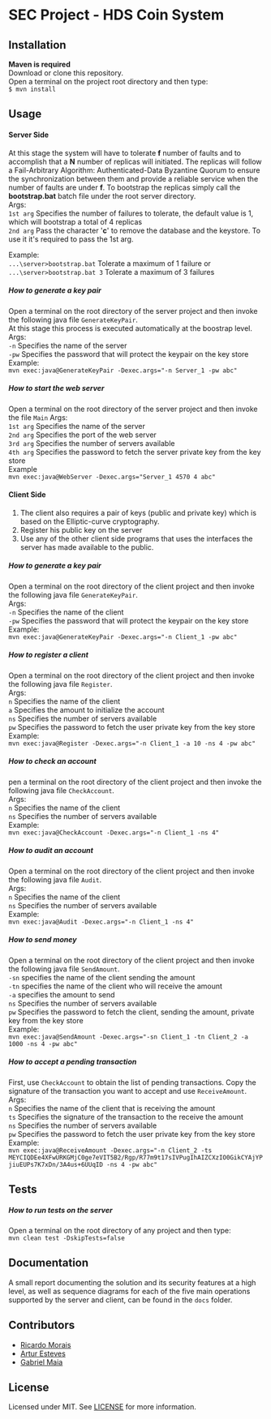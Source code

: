 # SEC Project - HDS Coin System
  
## Installation  
**Maven is required**  
Download or clone this repository.  
Open a terminal on the project root directory and then type:  
`$ mvn install`  

## Usage

#### Server Side
At this stage the system will have to tolerate **f** number of faults and to accomplish that 
a **N** number of replicas will initiated.
The replicas will follow a Fail-Arbitrary Algorithm: Authenticated-Data Byzantine Quorum to ensure
the synchronization between them and provide a reliable service when the number of faults are under **f**.
To bootstrap the replicas simply call the **bootstrap.bat** batch file under the root server directory.  
Args:  
`1st arg` Specifies the number of failures to tolerate, the default value is 1, which will bootstrap a total of 4 replicas  
`2nd arg` Pass the character '**c**' to remove the database and the keystore. To use it it's required to 
pass the 1st arg.
    
Example:  
`...\server>bootstrap.bat` Tolerate a maximum of 1 failure
or  
`...\server>bootstrap.bat 3` Tolerate a maximum of 3 failures

##### How to generate a key pair
Open a terminal on the root directory of the server project and then invoke the following java file `GenerateKeyPair`.  
At this stage this process is executed automatically at the boostrap level.    
Args:  
`-n` Specifies the name of the server  
`-pw` Specifies the password that will protect the keypair on the key store  
Example:  
`mvn exec:java@GenerateKeyPair -Dexec.args="-n Server_1 -pw abc"`

##### How to start the web server
Open a terminal on the root directory of the server project and then invoke the file `Main`
Args:  
`1st arg` Specifies the name of the server  
`2nd arg` Specifies the port of the web server  
`3rd arg` Specifies the number of servers available  
`4th arg` Specifies the password to fetch the server private key from the key store  
Example  
`mvn exec:java@WebServer -Dexec.args="Server_1 4570 4 abc"`

#### Client Side
1. The client also requires a pair of keys (public and private key) which is based on the Elliptic-curve cryptography.  
2. Register his public key on the server  
3. Use any of the other client side programs that uses the interfaces the server has made available to the public.

##### How to generate a key pair
Open a terminal on the root directory of the client project and then invoke the following java file `GenerateKeyPair`.    
Args:  
`-n` Specifies the name of the client  
`-pw` Specifies the password that will protect the keypair on the key store  
Example:  
`mvn exec:java@GenerateKeyPair -Dexec.args="-n Client_1 -pw abc"`

##### How to register a client
Open a terminal on the root directory of the client project and then invoke the following java file `Register`.  
Args:  
`n` Specifies the name of the client  
`a` Specifies the amount to initialize the account  
`ns` Specifies the number of servers available  
`pw` Specifies the password to fetch the user private key from the key store  
Example:    
`mvn exec:java@Register -Dexec.args="-n Client_1 -a 10 -ns 4 -pw abc"`

##### How to check an account
pen a terminal on the root directory of the client project and then invoke the following java file `CheckAccount`.    
Args:  
`n` Specifies the name of the client    
`ns` Specifies the number of servers available  
Example:  
`mvn exec:java@CheckAccount -Dexec.args="-n Client_1 -ns 4"`

##### How to audit an account
Open a terminal on the root directory of the client project and then invoke the following java file `Audit`.  
Args:  
`n` Specifies the name of the client    
`ns` Specifies the number of servers available  
Example:  
`mvn exec:java@Audit -Dexec.args="-n Client_1 -ns 4"`

##### How to send money
Open a terminal on the root directory of the client project and then invoke the following java file `SendAmount`.  
`-sn` specifies the name of the client sending the amount  
`-tn` specifies the name of the client who will receive  the amount  
`-a` specifies the amount to send  
`ns` Specifies the number of servers available  
`pw` Specifies the password to fetch the client, sending the amount, private key from the key store  
Example:  
`mvn exec:java@SendAmount -Dexec.args="-sn Client_1 -tn Client_2 -a 1000 -ns 4 -pw abc"`

##### How to accept a pending transaction
First, use `CheckAccount` to obtain the list of pending transactions.
Copy the signature of the transaction you want to accept and use `ReceiveAmount`.  
Args:  
`n` Specifies the name of the client that is receiving the amount  
`ts` Specifies the signature of the transaction to the receive the amount  
`ns` Specifies the number of servers available    
`pw` Specifies the password to fetch the user private key from the key store  
Example:  
`mvn exec:java@ReceiveAmount -Dexec.args="-n Client_2 -ts MEYCIQDEe4XFwURKGMjC0ge7eVIT5B2/Rgp/R77m9t17sIVPugIhAIZCXzIO0GikCYAjYPjiuEUPs7K7xDn/3A4us+6UUqID -ns 4 -pw abc"`

## Tests

##### How to run tests on the server 
Open a terminal on the root directory of any project and then type:  
`mvn clean test -DskipTests=false`

## Documentation
A small report documenting the solution and its security features at a high level, as well as sequence diagrams for each
of the five main operations supported by the server and client, can be found in the `docs` folder.

## Contributors
* [Ricardo Morais](https://github.com/moraispgsi)
* [Artur Esteves](https://github.com/arturesteves)
* [Gabriel Maia](https://github.com/gbl08ma)

## License  
Licensed under MIT. See [LICENSE](LICENSE) for more information. 
